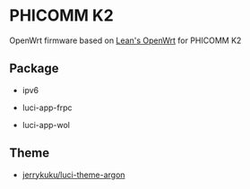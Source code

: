 # PHICOMM K2

OpenWrt firmware based on [Lean's OpenWrt](https://github.com/coolsnowwolf/lede) for PHICOMM K2

## Package

- ipv6

- luci-app-frpc

- luci-app-wol

## Theme

- [jerrykuku/luci-theme-argon](https://github.com/jerrykuku/luci-theme-argon)
